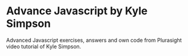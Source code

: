 # Advance Javascript by Kyle Simpson

Advanced Javascript exercises, answers and own code from Plurasight video tutorial of Kyle Simpson.
